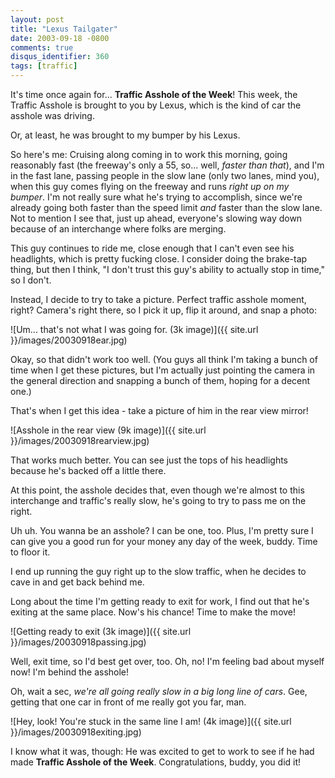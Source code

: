 ```yaml
---
layout: post
title: "Lexus Tailgater"
date: 2003-09-18 -0800
comments: true
disqus_identifier: 360
tags: [traffic]
---
```

It's time once again for... **Traffic Asshole of the Week**! This week,
the Traffic Asshole is brought to you by Lexus, which is the kind of car
the asshole was driving.

 Or, at least, he was brought to my bumper by his Lexus.

 So here's me: Cruising along coming in to work this morning, going
reasonably fast (the freeway's only a 55, so... well, *faster than
that*), and I'm in the fast lane, passing people in the slow lane (only
two lanes, mind you), when this guy comes flying on the freeway and runs
*right up on my bumper*. I'm not really sure what he's trying to
accomplish, since we're already going both faster than the speed limit
*and* faster than the slow lane. Not to mention I see that, just up
ahead, everyone's slowing way down because of an interchange where folks
are merging.

 This guy continues to ride me, close enough that I can't even see his
headlights, which is pretty fucking close. I consider doing the
brake-tap thing, but then I think, "I don't trust this guy's ability to
actually stop in time," so I don't.

 Instead, I decide to try to take a picture. Perfect traffic asshole
moment, right? Camera's right there, so I pick it up, flip it around,
and snap a photo:

 ![Um... that's not what I was going for. (3k
image)]({{ site.url }}/images/20030918ear.jpg)

 Okay, so that didn't work too well. (You guys all think I'm taking a
bunch of time when I get these pictures, but I'm actually just pointing
the camera in the general direction and snapping a bunch of them, hoping
for a decent one.)

 That's when I get this idea - take a picture of him in the rear view
mirror!

 ![Asshole in the rear view (9k
image)]({{ site.url }}/images/20030918rearview.jpg)

 That works much better. You can see just the tops of his headlights
because he's backed off a little there.

 At this point, the asshole decides that, even though we're almost to
this interchange and traffic's really slow, he's going to try to pass me
on the right.

 Uh uh. You wanna be an asshole? I can be one, too. Plus, I'm pretty
sure I can give you a good run for your money any day of the week,
buddy. Time to floor it.

 I end up running the guy right up to the slow traffic, when he decides
to cave in and get back behind me.

 Long about the time I'm getting ready to exit for work, I find out that
he's exiting at the same place. Now's his chance! Time to make the
move!

 ![Getting ready to exit (3k
image)]({{ site.url }}/images/20030918passing.jpg)

 Well, exit time, so I'd best get over, too. Oh, no! I'm feeling bad
about myself now! I'm behind the asshole!

 Oh, wait a sec, *we're all going really slow in a big long line of
cars*. Gee, getting that one car in front of me really got you far,
man.

 ![Hey, look! You're stuck in the same line I am! (4k
image)]({{ site.url }}/images/20030918exiting.jpg)

 I know what it was, though: He was excited to get to work to see if he
had made **Traffic Asshole of the Week**. Congratulations, buddy, you
did it!
